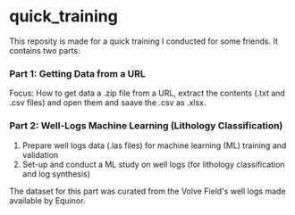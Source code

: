 # quick_training
This reposity is made for a quick training I conducted for some friends. It contains two parts:

### Part 1: Getting Data from a URL
Focus: How to get data a .zip file from a URL, extract the contents (.txt and .csv files) and open them  and saave the .csv as .xlsx.

### Part 2: Well-Logs Machine Learning (Lithology Classification)
1. Prepare well logs data (.las files) for machine learning (ML) training and validation
2. Set-up and conduct a ML study on well logs (for lithology classification and log synthesis)

The dataset for this part was curated from the Volve Field's well logs made available by Equinor.
